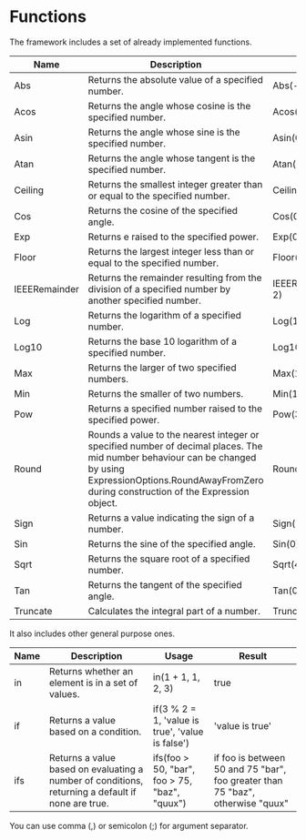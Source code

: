 # Functions

The framework includes a set of already implemented functions.

| Name		         | Description	                                                                                                                                                                                                     | Usage	               | Result |
|----------------|------------------------------------------------------------------------------------------------------------------------------------------------------------------------------------------------------------------|----------------------|--------|
| Abs		          | Returns the absolute value of a specified number.	                                                                                                                                                               | Abs(-1)	             | 1M     |
| Acos		         | Returns the angle whose cosine is the specified number.	                                                                                                                                                         | Acos(1)	             | 0d     |
| Asin		         | Returns the angle whose sine is the specified number.	                                                                                                                                                           | Asin(0)	             | 0d     |
| Atan		         | Returns the angle whose tangent is the specified number.	                                                                                                                                                        | Atan(0)	             | 0d     |
| Ceiling	       | Returns the smallest integer greater than or equal to the specified number.	                                                                                                                                     | Ceiling(1.5)	        | 2d     |
| Cos		          | Returns the cosine of the specified angle.	                                                                                                                                                                      | Cos(0)	              | 1d     |
| Exp		          | Returns e raised to the specified power.	                                                                                                                                                                        | Exp(0)	              | 1d     |
| Floor		        | Returns the largest integer less than or equal to the specified number.	                                                                                                                                         | Floor(1.5)	          | 1d     |
| IEEERemainder	 | Returns the remainder resulting from the division of a specified number by another specified number.	                                                                                                            | IEEERemainder(3, 2)	 | -1d    |
| Log		          | Returns the logarithm of a specified number.	                                                                                                                                                                    | Log(1, 10)	          | 0d     |
| Log10		        | Returns the base 10 logarithm of a specified number.	                                                                                                                                                            | Log10(1)	            | 0d     |
| Max		          | Returns the larger of two specified numbers.	                                                                                                                                                                    | Max(1, 2)	           | 2      |
| Min		          | Returns the smaller of two numbers.	                                                                                                                                                                             | Min(1, 2)	           | 1      |
| Pow		          | Returns a specified number raised to the specified power.	                                                                                                                                                       | Pow(3, 2)	           | 9d     |
| Round		        | Rounds a value to the nearest integer or specified number of decimal places. The mid number behaviour can be changed by using ExpressionOptions.RoundAwayFromZero during construction of the Expression object.	 | Round(3.222, 2)	     | 3.22d  |
| Sign		         | Returns a value indicating the sign of a number.	                                                                                                                                                                | Sign(-10)	           | -1     |
| Sin		          | Returns the sine of the specified angle.	                                                                                                                                                                        | Sin(0)	              | 0d     |
| Sqrt		         | Returns the square root of a specified number.	                                                                                                                                                                  | Sqrt(4)	             | 2d     |
| Tan		          | Returns the tangent of the specified angle.	                                                                                                                                                                     | Tan(0)	              | 0d     |
| Truncate	      | Calculates the integral part of a number.	                                                                                                                                                                       | Truncate(1.7)	       | 1      |

It also includes other general purpose ones.

| Name		 | Description	                                                                                      | Usage	                                            | Result                                                                         |
|--------|---------------------------------------------------------------------------------------------------|---------------------------------------------------|--------------------------------------------------------------------------------|
| in	    | Returns whether an element is in a set of values.	                                                | in(1 + 1, 1, 2, 3)	                               | true                                                                           |
| if	    | Returns a value based on a condition.	                                                            | if(3 % 2 = 1, 'value is true', 'value is false')	 | 'value is true'                                                                |
| ifs    | Returns a value based on evaluating a number of conditions, returning a default if none are true. | ifs(foo > 50, "bar", foo > 75, "baz", "quux")     | if foo is between 50 and 75 "bar", foo greater than 75 "baz", otherwise "quux" |  

You can use comma (,) or semicolon (;) for argument separator.
